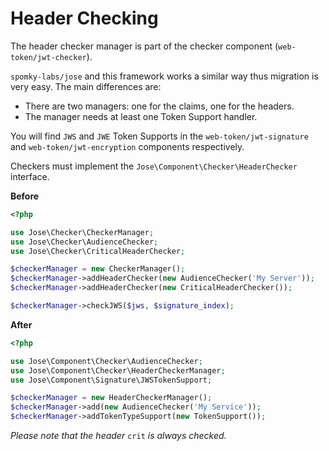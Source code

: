 # Header Checking

The header checker manager is part of the checker component \(`web-token/jwt-checker`\).

`spomky-labs/jose` and this framework works a similar way thus migration is very easy. The main differences are:

* There are two managers: one for the claims, one for the headers.
* The manager needs at least one Token Support handler.

You will find `JWS` and `JWE` Token Supports in the `web-token/jwt-signature` and `web-token/jwt-encryption` components respectively.

Checkers must implement the `Jose\Component\Checker\HeaderChecker` interface.

**Before**

```php
<?php

use Jose\Checker\CheckerManager;
use Jose\Checker\AudienceChecker;
use Jose\Checker\CriticalHeaderChecker;

$checkerManager = new CheckerManager();
$checkerManager->addHeaderChecker(new AudienceChecker('My Server'));
$checkerManager->addHeaderChecker(new CriticalHeaderChecker());

$checkerManager->checkJWS($jws, $signature_index);
```

**After**

```php
<?php

use Jose\Component\Checker\AudienceChecker;
use Jose\Component\Checker\HeaderCheckerManager;
use Jose\Component\Signature\JWSTokenSupport;

$checkerManager = new HeaderCheckerManager();
$checkerManager->add(new AudienceChecker('My Service'));
$checkerManager->addTokenTypeSupport(new TokenSupport());
```

_Please note that the header_ `crit` _is always checked._

